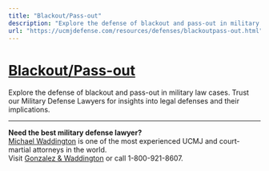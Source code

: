 ```yaml
---
title: "Blackout/Pass-out"
description: "Explore the defense of blackout and pass-out in military law cases. Trust our Military Defense Lawyers for insights into legal defenses and their implications."
url: "https://ucmjdefense.com/resources/defenses/blackoutpass-out.html"
---
```


# [Blackout/Pass-out](https://ucmjdefense.com/resources/defenses/blackoutpass-out.html)

Explore the defense of blackout and pass-out in military law cases. Trust our Military Defense Lawyers for insights into legal defenses and their implications.

---

**Need the best military defense lawyer?**  
[Michael Waddington](https://ucmjdefense.com/attorneys/michael-stewart-waddington-partner.html) is one of the most experienced UCMJ and court-martial attorneys in the world.  
Visit [Gonzalez & Waddington](https://ucmjdefense.com) or call 1-800-921-8607.
